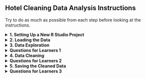## Hotel Cleaning Data Analysis Instructions
Try to do as much as possible from each step before looking at the instructions.

<details>
<summary><b> 1. Setting Up a New R Studio Project</b></summary>
1. **Navigate to Posit.cloud** in your web browser. <br>
2. **Open a new R Studio project** in Posit Cloud.
</details>

<details>
<summary><b> 2. Loading the Data</b></summary>
1. **Upload the Dataset:**
   - In Posit Cloud, go to the "Files" pane and click on "Upload."  <br>
   - Upload the `hotel_bookings.csv` file.

2. **Load the Dataset:**
   - Use the `read.csv` function to load the hotel bookings dataset.
   ```r
   hotel_data <- read.csv("hotel_bookings.csv")
   ```
</details>

<details>
<summary><b>  3. Data Exploration </b></summary>
1. **View the Data:** Use the `View` function to open the dataset in a spreadsheet-like view.
   ```r
   View(hotel_data)
   ```

2. **Summary Statistics:** Get a summary of the dataset to understand the basic statistics.
   ```r
   summary(hotel_data)
   ```

3. **Structure of Data:** Check the structure to understand the data types and dimensions.
   ```r
   str(hotel_data)
   ```

4. **Data Types in R:**
   - **Numeric:** Represents numbers.  <br>
   - **Integer:** Represents integer values (whole numbers).  <br>
   - **Character:** Represents text or string data.  <br>
   - **Factor:** Represents categorical data and can have levels.  <br>
   - **Logical:** Represents TRUE or FALSE values.  <br>
   - **Date/Time:** Represents date and time values.  <br>
</details>

<details>
<summary><b>  Questions for Learners 1</b></summary>
- How many rows and columns are in the dataset?  <br>
- What are the first few entries in the `hotel` column?  <br>
- What is the average lead time for bookings?  <br>
- What is the data type of the `arrival_date_year` column?  <br>
</details>

<details>
<summary><b>  4. Data Cleaning </b></summary>
1. **Load `dplyr` Library:** Install and load the `dplyr` library for data manipulation.
   ```r
   install.packages("dplyr")
   library(dplyr)
   ```

2. **Handle Missing Values:**
   - Check for missing values:
     ```r
     colSums(is.na(hotel_data))
     ```
   - Fill missing values in the `children` column with the median value:
     ```r
     hotel_data <- hotel_data %>%
         mutate(children = ifelse(is.na(children), median(children, na.rm = TRUE), children))
     ```
   - Verify that missing values have been filled:
     ```r
     colSums(is.na(hotel_data))
     ```

3. **Convert Data Types:** Convert data types if necessary.
   - Convert `hotel` to factor:
     ```r
     hotel_data <- hotel_data %>%
         mutate(hotel = as.factor(hotel))
     ```
   - Convert `arrival_date_year` to integer:
     ```r
     hotel_data <- hotel_data %>%
         mutate(arrival_date_year = as.integer(arrival_date_year))
     ```

4. **Remove Duplicates:**
   - Remove duplicate rows:
     ```r
     hotel_data <- hotel_data[!duplicated(hotel_data), ]
     ```

5. **Handle Outliers:** Remove outliers in the `adr` column (average daily rate).
   - Calculate the mean and standard deviation of `adr`:
     ```r
     mean_adr <- mean(hotel_data$adr, na.rm = TRUE)
     sd_adr <- sd(hotel_data$adr, na.rm = TRUE)
     ```
   - Remove outliers beyond 3 standard deviations:
     ```r
     hotel_data <- hotel_data %>%
         filter(adr < mean_adr + 3 * sd_adr)
     ```
</details>

<details>
<summary><b>  Questions for Learners 2</b></summary>
- How many missing values are there in the `children` column before and after filling them?  <br>
- Why might you choose to fill missing values with the median instead of the mean?  <br>
- What data type is the `hotel` column after conversion?  <br>
- What data type is the `arrival_date_year` column after conversion?  <br>
- How many duplicate rows were found and removed?  <br>
- What criteria did you use to remove outliers in the `adr` column?  <br>
</details>

<details>
<summary><b> 5. Saving the Cleaned Data </b></summary>
1. **Save the Cleaned Data for Future Use:** <br>
   ```r
   write.csv(hotel_data, "Cleaned_Hotel_Bookings.csv", row.names = FALSE)
   ```
</details>

<details>
<summary><b> Questions for Learners 3</b></summary>
- What function is used to save a dataframe to a CSV file?  <br>
- Why is it important to save your cleaned data?
</details>
